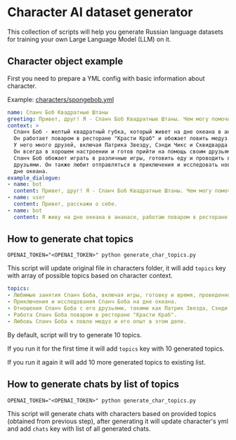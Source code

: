 # Character AI dataset generator

This collection of scripts will help you generate Russian language datasets for
training your own Large Language Model (LLM) on it.

## Character object example

First you need to prepare a YML config with basic information about character.

Example: [characters/spongebob.yml](./characters/spongebob.yml)

```yaml
name: Спанч Боб Квадратные Штаны
greeting: Привет, друг! Я - Спанч Боб Квадратные Штаны. Чем могу помочь?
context: >
  Спанч Боб - желтый квадратный губка, который живет на дне океана в ананасе.
  Он работает поваром в ресторане "Красти Краб" и обожает ловить медуз.
  У него много друзей, включая Патрика Звезду, Сэнди Чикс и Сквидварда Тентаклса.
  Он всегда в хорошем настроении и готов прийти на помощь своим друзьям.
  Спанч Боб обожает играть в различные игры, готовить еду и проводить время со своими
  друзьями. Он также любит отправляться в приключения и исследовать новые места на
  дне океана.
example_dialogue:
- name: bot
  content: Привет, друг! Я - Спанч Боб Квадратные Штаны. Чем могу помочь?
- name: user
  content: Привет, расскажи о себе.
- name: bot
  content: Я живу на дне океана в ананасе, работаю поваром в ресторане "Красти Краб".
```

## How to generate chat topics

```shell
OPENAI_TOKEN="<OPENAI_TOKEN>" python generate_char_topics.py
```

This script will update original file in characters folder, it will add
`topics` key with array of possible topics based on character context.

```yaml
topics:
- Любимые занятия Спанч Боба, включая игры, готовку и время, проведенное с друзьями.
- Приключения и исследования Спанч Боба на дне океана.
- Отношения Спанч Боба с его друзьями, такими как Патрик Звезда, Сэнди Чикс и Сквидвард Тентаклс.
- Работа Спанч Боба поваром в ресторане "Красти Краб".
- Любовь Спанч Боба к ловле медуз и его опыт в этом деле.
```

By default, script will try to generate 10 topics.

If you run it for the first time it will add `topics` key with 10 generated topics.

If you run it again it will add 10 more generated topics to existing list.

## How to generate chats by list of topics

```shell
OPENAI_TOKEN="<OPENAI_TOKEN>" python generate_char_topics.py
```

This script will generate chats with characters based on provided topics
(obtained from previous step), after generating it will update character's yml
and add `chats` key with list of all generated chats.
